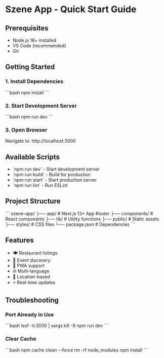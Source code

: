 # Szene App - Quick Start Guide

## Prerequisites
- Node.js 18+ installed
- VS Code (recommended)
- Git

## Getting Started

### 1. Install Dependencies
\`\`\`bash
npm install
\`\`\`

### 2. Start Development Server
\`\`\`bash
npm run dev
\`\`\`

### 3. Open Browser
Navigate to: http://localhost:3000

## Available Scripts

- \`npm run dev\` - Start development server
- \`npm run build\` - Build for production
- \`npm run start\` - Start production server
- \`npm run lint\` - Run ESLint

## Project Structure

\`\`\`
szene-app/
├── app/                 # Next.js 13+ App Router
├── components/          # React components
├── lib/                # Utility functions
├── public/             # Static assets
├── styles/             # CSS files
└── package.json        # Dependencies
\`\`\`

## Features

- 🍽️ Restaurant listings
- 🎉 Event discovery
- 📱 PWA support
- 🌐 Multi-language
- 📍 Location-based
- ⚡ Real-time updates

## Troubleshooting

### Port Already in Use
\`\`\`bash
lsof -ti:3000 | xargs kill -9
npm run dev
\`\`\`

### Clear Cache
\`\`\`bash
npm cache clean --force
rm -rf node_modules
npm install
\`\`\`
